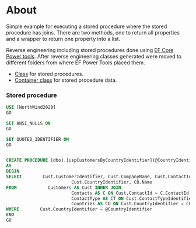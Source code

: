 ﻿# About

Simple example for executing a stored procedure where the stored procedure has joins. There are two methods, one to return all properties and a wrapper to return one property into a list.

Reverse engineering including stored procedures done using [EF Core Power tools](https://marketplace.visualstudio.com/items?itemName=ErikEJ.EFCorePowerTools). After reverse engineering classes generated were moved to different folders from where EF Power Tools placed them.

- [Class](https://github.com/karenpayneoregon/csharp-features/blob/master/EntityFrameworkCoreStoredProcedures/Context/StoredProcedures.cs) for stored procedures.
- [Container class](http://example.com) for stored procedure data.
### Stored procedure

```sql
USE [NorthWind2020]
GO

SET ANSI_NULLS ON
GO

SET QUOTED_IDENTIFIER ON
GO


CREATE PROCEDURE [dbo].[uspCustomersByCountryIdentifier](@CountryIdentifier int)
AS
BEGIN
SELECT        Cust.CustomerIdentifier, Cust.CompanyName, Cust.ContactId, CT.ContactTitle, C.FirstName, C.LastName, Cust.Street, Cust.City, Cust.Region, Cust.PostalCode, Cust.Phone, Cust.ContactTypeIdentifier, Cust.ModifiedDate, 
                         Cust.CountryIdentifier, CO.Name
FROM            Customers AS Cust INNER JOIN
                         Contacts AS C ON Cust.ContactId = C.ContactId INNER JOIN
                         ContactType AS CT ON Cust.ContactTypeIdentifier = CT.ContactTypeIdentifier AND C.ContactTypeIdentifier = CT.ContactTypeIdentifier INNER JOIN
                         Countries AS CO ON Cust.CountryIdentifier = CO.CountryIdentifier
WHERE        Cust.CountryIdentifier = @CountryIdentifier
END
GO


```
